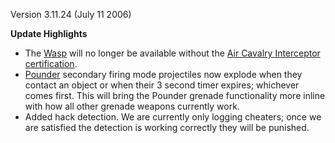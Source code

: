 Version 3.11.24 (July 11 2006)

**Update Highlights**

- The [Wasp](../vehicles/Wasp.md) will no longer be available without the
  [Air Cavalry Interceptor](../certifications/Air_Cavalry_Interceptor.md)
  [certification](../certifications/Certification.md).
- [Pounder](../items/Pounder.md) secondary firing mode projectiles now
  explode when they contact an object or when their 3 second timer
  expires; whichever comes first. This will bring the Pounder grenade
  functionality more inline with how all other grenade weapons
  currently work.
- Added hack detection. We are currently only logging cheaters; once
  we are satisfied the detection is working correctly they will be
  punished.

<!--[Category:Patches](../Category:Patches.md)-->
